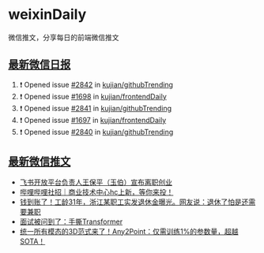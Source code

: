 # weixinDaily
微信推文，分享每日的前端微信推文

## [最新微信日报](https://github.com/kujian/weixinDaily/issues)

<!--START_SECTION:activity-->
1. ❗ Opened issue [#2842](https://github.com/kujian/githubTrending/issues/2842) in [kujian/githubTrending](https://github.com/kujian/githubTrending)
2. ❗ Opened issue [#1698](https://github.com/kujian/frontendDaily/issues/1698) in [kujian/frontendDaily](https://github.com/kujian/frontendDaily)
3. ❗ Opened issue [#2841](https://github.com/kujian/githubTrending/issues/2841) in [kujian/githubTrending](https://github.com/kujian/githubTrending)
4. ❗ Opened issue [#1697](https://github.com/kujian/frontendDaily/issues/1697) in [kujian/frontendDaily](https://github.com/kujian/frontendDaily)
5. ❗ Opened issue [#2840](https://github.com/kujian/githubTrending/issues/2840) in [kujian/githubTrending](https://github.com/kujian/githubTrending)
<!--END_SECTION:activity-->


## [最新微信推文](https://weixin.qdkfweb.cn/)

<!-- BLOG-POST-LIST:START -->
- [飞书开放平台负责人王保平（玉伯）宣布离职创业](https://weixin.qdkfweb.cn/42859.html)
- [哔哩哔哩社招｜商业技术中心hc上新，等你来投！](https://weixin.qdkfweb.cn/42860.html)
- [钱到账了！工龄31年，浙江某职工实发退休金曝光。网友说：退休了怕是还需要兼职](https://weixin.qdkfweb.cn/42851.html)
- [面试被问到了：手撕Transformer](https://weixin.qdkfweb.cn/42876.html)
- [统一所有模态的3D范式来了！Any2Point：仅需训练1%的参数量，超越SOTA！](https://weixin.qdkfweb.cn/42877.html)
<!-- BLOG-POST-LIST:END -->
